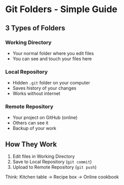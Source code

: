 # Git Folders - Simple Guide

## 3 Types of Folders

### Working Directory
- Your normal folder where you edit files
- You can see and touch your files here

### Local Repository  
- Hidden `.git` folder on your computer
- Saves history of your changes
- Works without internet

### Remote Repository
- Your project on GitHub (online)
- Others can see it
- Backup of your work

## How They Work
1. Edit files in Working Directory
2. Save to Local Repository (`git commit`)
3. Upload to Remote Repository (`git push`)

Think: Kitchen table → Recipe box → Online cookbook